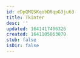 ```yaml
---
id: eDpQMQSKqobD8qpG3ju63
title: Tkinter
desc: ''
updated: 1641417406326
created: 1641105063870
stub: false
isDir: false
---
```



